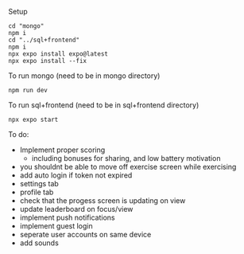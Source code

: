 Setup
```
cd "mongo"
npm i
cd "../sql+frontend"
npm i
npx expo install expo@latest
npx expo install --fix
```
To run mongo (need to be in mongo directory)
```
npm run dev
```
To run sql+frontend (need to be in sql+frontend directory)
```
npx expo start
```

To do:
- Implement proper scoring
    - including bonuses for sharing, and low battery motivation
- you shouldnt be able to move off exercise screen while exercising
- add auto login if token not expired
- settings tab
- profile tab
- check that the progess screen is updating on view
- update leaderboard on focus/view
- implement push notifications
- implement guest login
- seperate user accounts on same device
- add sounds